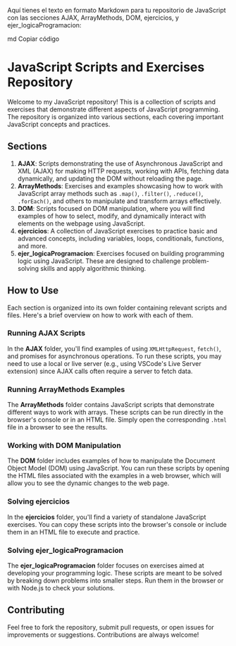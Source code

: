 
Aquí tienes el texto en formato Markdown para tu repositorio de JavaScript con las secciones AJAX, ArrayMethods, DOM, ejercicios, y ejer_logicaProgramacion:

md
Copiar código
# JavaScript Scripts and Exercises Repository

Welcome to my JavaScript repository! This is a collection of scripts and exercises that demonstrate different aspects of JavaScript programming. The repository is organized into various sections, each covering important JavaScript concepts and practices.

## Sections

1. **AJAX**: Scripts demonstrating the use of Asynchronous JavaScript and XML (AJAX) for making HTTP requests, working with APIs, fetching data dynamically, and updating the DOM without reloading the page.
2. **ArrayMethods**: Exercises and examples showcasing how to work with JavaScript array methods such as `.map()`, `.filter()`, `.reduce()`, `.forEach()`, and others to manipulate and transform arrays effectively.
3. **DOM**: Scripts focused on DOM manipulation, where you will find examples of how to select, modify, and dynamically interact with elements on the webpage using JavaScript.
4. **ejercicios**: A collection of JavaScript exercises to practice basic and advanced concepts, including variables, loops, conditionals, functions, and more.
5. **ejer_logicaProgramacion**: Exercises focused on building programming logic using JavaScript. These are designed to challenge problem-solving skills and apply algorithmic thinking.

## How to Use

Each section is organized into its own folder containing relevant scripts and files. Here's a brief overview on how to work with each of them.

### Running **AJAX** Scripts

In the **AJAX** folder, you'll find examples of using `XMLHttpRequest`, `fetch()`, and promises for asynchronous operations. To run these scripts, you may need to use a local or live server (e.g., using VSCode's Live Server extension) since AJAX calls often require a server to fetch data.

### Running **ArrayMethods** Examples

The **ArrayMethods** folder contains JavaScript scripts that demonstrate different ways to work with arrays. These scripts can be run directly in the browser's console or in an HTML file. Simply open the corresponding `.html` file in a browser to see the results.

### Working with **DOM** Manipulation

The **DOM** folder includes examples of how to manipulate the Document Object Model (DOM) using JavaScript. You can run these scripts by opening the HTML files associated with the examples in a web browser, which will allow you to see the dynamic changes to the web page.

### Solving **ejercicios**

In the **ejercicios** folder, you'll find a variety of standalone JavaScript exercises. You can copy these scripts into the browser's console or include them in an HTML file to execute and practice.

### Solving **ejer_logicaProgramacion**

The **ejer_logicaProgramacion** folder focuses on exercises aimed at developing your programming logic. These scripts are meant to be solved by breaking down problems into smaller steps. Run them in the browser or with Node.js to check your solutions.

## Contributing

Feel free to fork the repository, submit pull requests, or open issues for improvements or suggestions. Contributions are always welcome!
